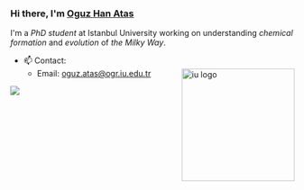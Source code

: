 ### Hi there, I'm [Oguz Han Atas](oguzhanatas.github.io) 

I'm a _PhD student_ at Istanbul University working on understanding _chemical formation_ and _evolution_ of _the Milky Way_.

- 📫 Contact:
  * Email: oguz.atas@ogr.iu.edu.tr
<img align="right" src="https://cdn.istanbul.edu.tr/FileHandler.ashx?f=JRF-XMzsKkuk8YGWCG3tsg" alt="iu logo" width=200px height=200px></a>


![](https://komarev.com/ghpvc/?username=oguzhanatas&label=PROFILE+VIEWS)
